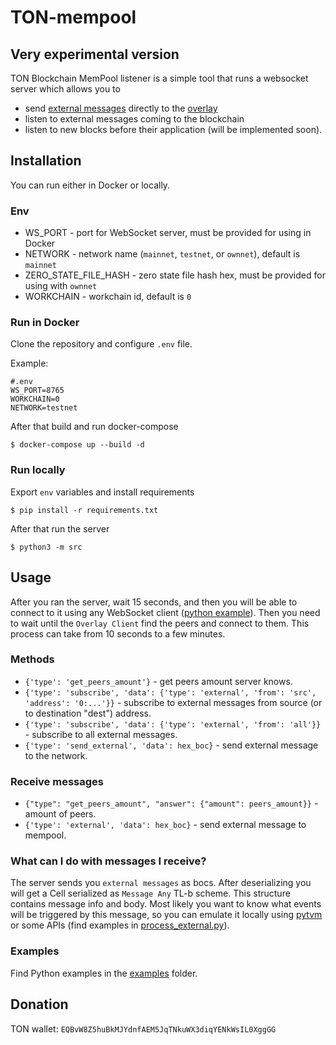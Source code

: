 # TON-mempool

## Very experimental version

TON Blockchain MemPool listener is a simple tool that runs a websocket server which allows you to
* send [external messages](https://docs.ton.org/develop/smart-contracts/guidelines/external-messages)
directly to the [overlay](https://docs.ton.org/learn/networking/overlay-subnetworks)
* listen to external messages coming to the blockchain
* listen to new blocks before their application (will be implemented soon).

## Installation

You can run either in Docker or locally.

### Env

* WS_PORT - port for WebSocket server, must be provided for using in Docker
* NETWORK - network name (`mainnet`, `testnet`, or `ownnet`), default is `mainnet`
* ZERO_STATE_FILE_HASH - zero state file hash hex, must be provided for using with `ownnet`
* WORKCHAIN - workchain id, default is `0`

### Run in Docker

Clone the repository and configure `.env` file.

Example:

```
#.env
WS_PORT=8765
WORKCHAIN=0
NETWORK=testnet
```

After that build and run docker-compose

```commandline
$ docker-compose up --build -d
```

### Run locally

Export `env` variables and install requirements

```commandline
$ pip install -r requirements.txt
```

After that run the server

```commandline
$ python3 -m src
```

## Usage

After you ran the server, wait 15 seconds, and then you will be able to connect to it using any WebSocket client ([python example](examples/listener.py)).
Then you need to wait until the `Overlay Client` find the peers and connect to them. This process can take from 10 seconds to a few minutes.

### Methods

* `{'type': 'get_peers_amount'}` - get peers amount server knows.
* `{'type': 'subscribe', 'data': {'type': 'external', 'from': 'src', 'address': '0:...'}}` - subscribe to external messages from source (or to destination "dest") address.
* `{'type': 'subscribe', 'data': {'type': 'external', 'from': 'all'}}` - subscribe to all external messages.
* `{'type': 'send_external', 'data': hex_boc}` - send external message to the network.

### Receive messages

* `{"type": "get_peers_amount", "answer": {"amount": peers_amount}}` - amount of peers.
* `{'type': 'external', 'data': hex_boc}` - send external message to mempool.

### What can I do with messages I receive?

The server sends you `external messages` as bocs. After deserializing you will get a Cell serialized as `Message Any` TL-b scheme.
This structure contains message info and body. Most likely you want to know what events will be triggered by this message, 
so you can emulate it locally using [pytvm](https://github.com/yungwine/pytvm) or some APIs (find examples in [process_external.py](examples/process_external.py)).

### Examples

Find Python examples in the [examples](examples/) folder. 

## Donation

TON wallet: `EQBvW8Z5huBkMJYdnfAEM5JqTNkuWX3diqYENkWsIL0XggGG`
